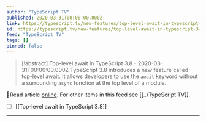 ```yaml
---
author: "TypeScript TV"
published: 2020-03-31T00:00:00.000Z
link: https://typescript.tv/new-features/top-level-await-in-typescript-3-8/
id: https://typescript.tv/new-features/top-level-await-in-typescript-3-8/
feed: "TypeScript TV"
tags: []
pinned: false
---
```

> [!abstract] Top-level await in TypeScript 3.8 - 2020-03-31T00:00:00.000Z
> TypeScript 3.8 introduces a new feature called top-level await. It allows developers to use the `await` keyword without a surrounding `async` function at the top level of a module.

🔗Read article [online](https://typescript.tv/new-features/top-level-await-in-typescript-3-8/). For other items in this feed see [[../TypeScript TV]].

- [ ] [[Top-level await in TypeScript 3․8]]
- - -

